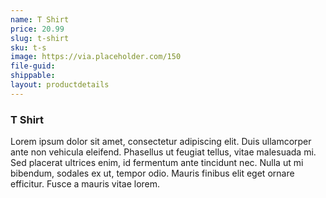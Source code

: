 ```yaml
---
name: T Shirt
price: 20.99
slug: t-shirt
sku: t-s
image: https://via.placeholder.com/150
file-guid:
shippable:
layout: productdetails
---
```

### T Shirt
Lorem ipsum dolor sit amet, consectetur adipiscing elit. Duis ullamcorper ante non vehicula eleifend.
Phasellus ut feugiat tellus, vitae malesuada mi. Sed placerat ultrices enim, id fermentum ante tincidunt nec.
Nulla ut mi bibendum, sodales ex ut, tempor odio. Mauris finibus elit eget ornare efficitur. Fusce a mauris vitae lorem.